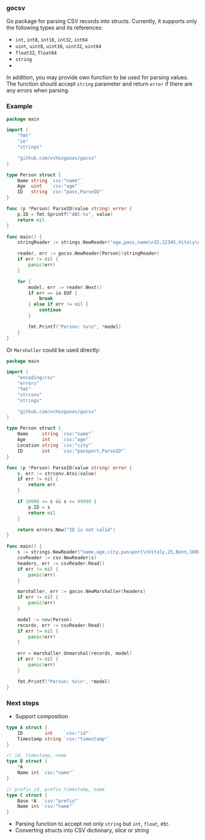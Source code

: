 ### gocsv
Go package for parsing CSV records into structs. Currently, it supports only
the following types and its references:
- `int`, `int8`, `int16`, `int32`, `int64`
- `uint`, `uint8`, `uint16`, `uint32`, `uint64`
- `float32`, `float64`
- `string`
- 
In addition, you may provide own function to be used for parsing values. The function should accept `string` parameter and
return `error` if there are any errors when parsing.

### Example

```go
package main

import (
	"fmt"
	"io"
	"strings"

	"github.com/vchezganov/gocsv"
)

type Person struct {
	Name string `csv:"name"`
	Age  uint   `csv:"age"`
	ID   string `csv:"pass,ParseID"`
}

func (p *Person) ParseID(value string) error {
	p.ID = fmt.Sprintf("ABC-%s", value)
	return nil
}

func main() {
	stringReader := strings.NewReader("age,pass,name\n32,12345,Vitaly\n45,54321,Alexey")

	reader, err := gocsv.NewReader[Person](stringReader)
	if err != nil {
		panic(err)
	}

	for {
		model, err := reader.Next()
		if err == io.EOF {
			break
		} else if err != nil {
			continue
		}

		fmt.Printf("Person: %v\n", *model)
	}
}
```

Or `Marshaller` could be used directly:
```go
package main

import (
	"encoding/csv"
	"errors"
	"fmt"
	"strconv"
	"strings"

	"github.com/vchezganov/gocsv"
)

type Person struct {
	Name     string `csv:"name"`
	Age      int    `csv:"age"`
	Location string `csv:"city"`
	ID       int    `csv:"passport,ParseID"`
}

func (p *Person) ParseID(value string) error {
	s, err := strconv.Atoi(value)
	if err != nil {
		return err
	}

	if 10000 <= s && s <= 99999 {
		p.ID = s
		return nil
	}

	return errors.New("ID is not valid")
}

func main() {
	s := strings.NewReader("name,age,city,passport\nVitaly,25,Bonn,10000")
	csvReader := csv.NewReader(s)
	headers, err := csvReader.Read()
	if err != nil {
		panic(err)
	}

	marshaller, err := gocsv.NewMarshaller(headers)
	if err != nil {
		panic(err)
	}

	model := new(Person)
	records, err := csvReader.Read()
	if err != nil {
		panic(err)
	}

	err = marshaller.Unmarshal(records, model)
	if err != nil {
		panic(err)
	}

	fmt.Printf("Person: %v\n", *model)
}
```


### Next steps
- Support composition
```go
type A struct {
	ID        int    `csv:"id"`
	Timestamp string `csv:"timestamp"`
}

// id, timestamp, name
type B struct {
	*A
	Name int `csv:"name"`
}

// prefix_id, prefix_timestamp, name
type C struct {
	Base *A  `csv:"prefix"`
	Name int `csv:"name"`
}
```
- Parsing function to accept not only `string` but `int`, `float`, etc.
- Converting structs into CSV dictionary, slice or string